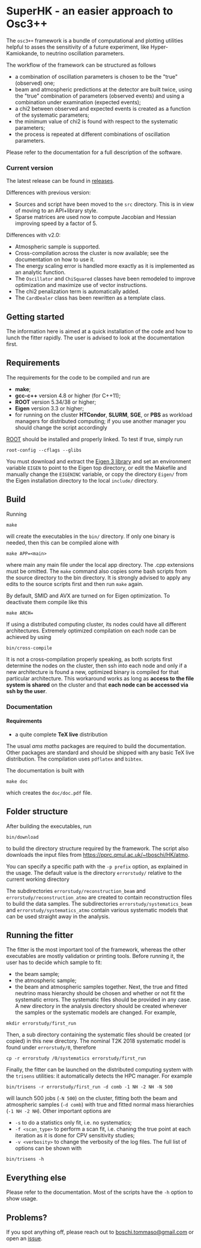 # SuperHK - an easier approach to Osc3++

The ```osc3++``` framework is a bundle of computational and plotting utilities helpful to asses the sensitivity of a future experiment, like Hyper-Kamiokande, to neutrino oscillation parameters.

The workflow of the framework can be structured as follows
* a combination of oscillation parameters is chosen to be the "true" (observed) one;
* beam and atmospheric predictions at the detector are built twice, using the "true" combination of parameters (observed events) and using a combination under examination (expected events);
* a chi2 between observed and expected events is created as a function of the systematic parameters;
* the minimum value of chi2 is found with respect to the systematic parameters;
* the process is repeated at different combinations of oscillation parameters.

Please refer to the documentation for a full description of the software.


### Current version

The latest release can be found in [releases](https://github.com/tboschi/SuperHK/releases).

Differences with previous version:
* Sources and script have been moved to the `src` directory. This is in view of moving to an API+library style.
* Sparse matrices are used now to compute Jacobian and Hessian improving speed by a factor of 5.

Differences with v2.0:
* Atmospheric sample is supported.
* Cross-compilation across the cluster is now available; see the documentation on how to use it.
* The energy scaling error is handled more exactly as it is implemented as an analytic function.
* The ```Oscillator``` and ```ChiSquared``` classes have been remodeled to improve optimization and maximize use of vector instructions.
* The chi2 penalization term is automatically added.
* The ```CardDealer``` class has been rewritten as a template class.


## Getting started

The information here is aimed at a quick installation of the code and how to lunch the fitter rapidly.
The user is advised to look at the documentation first.

## Requirements

The requirements for the code to be compiled and run are
* **make**;
* **gcc-c++** version 4.8 or higher (for C++11);
* **ROOT** version 5.34/38 or higher;
* **Eigen** version 3.3 or higher;
* for running on the cluster **HTCondor**, **SLURM**, **SGE**, or **PBS** as workload managers for distributed computing; if you use another manager you should change the script accordingly

[ROOT](https://root.cern.ch/) should be installed and properly linked. To test if true, simply run
```
root-config --cflags --glibs
```

You must download and extract the [Eigen 3 library](https://eigen.tuxfamily.org/dox/index.html) and set an environment variable ```EIGEN``` to point to the Eigen top directory, or edit the Makefile and manually change the ```EIGENINC``` variable, or copy the directory ```Eigen/``` from the Eigen installation directory to the local ```include/``` directory.


## Build

Running
```
make
```
will create the executables in the ```bin/``` directory.
If only one binary is needed, then this can be compiled alone with
```
make APP=<main>
```
where main any main file under the local app directory. The .cpp extensions must be omitted. 
The `make` command also copies some bash scripts from the source directory to the bin directory.
It is strongly advised to apply any edits to the source scripts first and then run `make` again.

By default, SMID and AVX are turned on for Eigen optimization.
To deactivate them compile like this
```
make ARCH=
```

If using a distributed computing cluster, its nodes could have all different architectures.
Extremely optimized compilation on each node can be achieved by using
```
bin/cross-compile
```
It is not a cross-compilation properly speaking, as both scripts first determine the nodes on the
cluster, then ssh into each node and only if a new architecture is found a new, optimized binary
is compiled for that particular architecture. This workaround works as long as **access to the file
system is shared** on the cluster and that **each node can be accessed via ssh by the user**.


### Documentation

#### Requirements
* a quite complete **TeX live** distribution

The usual *ams maths* packages are required to build the documentation. Other packages are standard and should be shipped with any basic TeX live distribution.
The compilation uses ```pdflatex``` and ```bibtex```.

The documentation is built with
```
make doc
```
which creates the ```doc/doc.pdf``` file.


## Folder structure

After building the executables, run
```
bin/download
```
to build the directory structure required by the framework.
The script also downloads the input files from https://pprc.qmul.ac.uk/~tboschi/HK/atmo.

You can specify a specific path with the ```-p prefix``` option, as explained in the usage. The default value is the directory ```errorstudy/``` relative to the current working directory 

The subdirectories ```errorstudy/reconstruction_beam``` and ```errorstudy/reconstruction_atmo``` are created to contain reconstruction files to build the data samples.
The subdirectories ```errorstudy/systematics_beam``` and ```errorstudy/systematics_atmo``` contain various systematic models that can be used straight away in the analysis.


## Running the fitter

The fitter is the most important tool of the framework, whereas the other executables are
mostly validation or printing tools. Before running it, the user has to decide which sample to
fit:
* the beam sample;
* the atmospheric sample;
* the beam and atmospheric samples together.
Next, the true and fitted neutrino mass hierarchy should be chosen and whether or not fit the
systematic errors. The systematic files should be provided in any case.
A new directory in the analysis directory should be created whenever the samples or the systematic models are changed. For example,
```
mkdir errorstudy/first_run
```
Then, a sub directory containing the systematic files should be created (or copied) in this new
directory. The nominal T2K 2018 systematic model is found under ```errorstudy/0```, therefore
```
cp -r errorstudy /0/systematics errorstudy/first_run
```
Finally, the fitter can be launched on the distributed computing system with the `trisens`
utilities: it automatically detects the HPC manager.
For example
```
bin/trisens -r errorstudy/first_run -d comb -1 NH -2 NH -N 500
```
will launch 500 jobs (```-N 500```) on the cluster, fitting both the beam and atmospheric samples (```-d comb```) with true and fitted normal mass hierarchies (```-1 NH -2 NH```).
Other important options are
* ```-s``` to do a statistics only fit, i.e. no systematics;
* ```-f <scan_type>``` to perform a scan fit, i.e. chaning the true point at each iteration as it is done for CPV sensitivity studies;
* ```-v <verbosity>``` to change the verbosity of the log files.
The full list of options can be shown with
```
bin/trisens -h
```

## Everything else

Please refer to the documentation.
Most of the scripts have the ```-h``` option to show usage.

## Problems?

If you spot anything off, please reach out to [boschi.tommaso@gmail.com](mailto:boschi.tommaso@gmail.com) or open an [issue](https://github.com/tboschi/SuperHK/issues/new).
